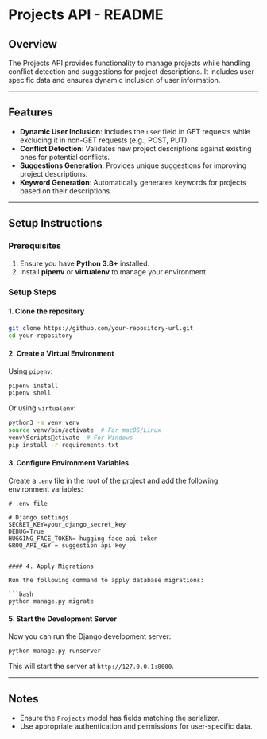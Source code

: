 
# Projects API - README

## Overview

The Projects API provides functionality to manage projects while handling conflict detection and suggestions for project descriptions. It includes user-specific data and ensures dynamic inclusion of user information.

---

## Features

- **Dynamic User Inclusion**: Includes the `user` field in GET requests while excluding it in non-GET requests (e.g., POST, PUT).
- **Conflict Detection**: Validates new project descriptions against existing ones for potential conflicts.
- **Suggestions Generation**: Provides unique suggestions for improving project descriptions.
- **Keyword Generation**: Automatically generates keywords for projects based on their descriptions.

---

## Setup Instructions

### Prerequisites

1. Ensure you have **Python 3.8+** installed.
2. Install **pipenv** or **virtualenv** to manage your environment.

### Setup Steps

#### 1. Clone the repository

```bash
git clone https://github.com/your-repository-url.git
cd your-repository
```

#### 2. Create a Virtual Environment

Using `pipenv`:

```bash
pipenv install
pipenv shell
```

Or using `virtualenv`:

```bash
python3 -m venv venv
source venv/bin/activate  # For macOS/Linux
venv\Scriptsctivate  # For Windows
pip install -r requirements.txt
```

#### 3. Configure Environment Variables

Create a `.env` file in the root of the project and add the following environment variables:

```
# .env file

# Django settings
SECRET_KEY=your_django_secret_key
DEBUG=True
HUGGING_FACE_TOKEN= hugging face api token
GROQ_API_KEY = suggestion api key


#### 4. Apply Migrations

Run the following command to apply database migrations:

```bash
python manage.py migrate
```

#### 5. Start the Development Server

Now you can run the Django development server:

```bash
python manage.py runserver
```

This will start the server at `http://127.0.0.1:8000`.

---

## Notes

- Ensure the `Projects` model has fields matching the serializer.
- Use appropriate authentication and permissions for user-specific data.